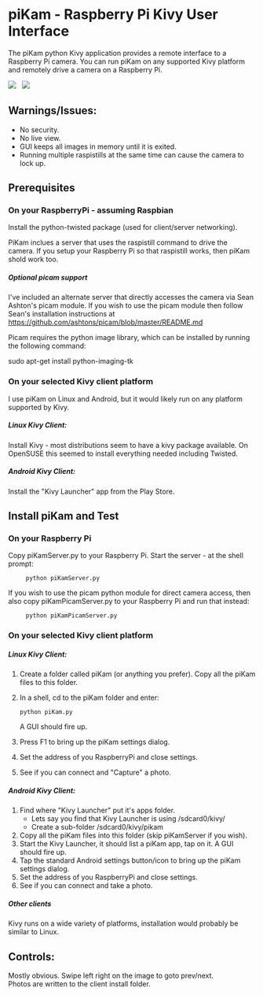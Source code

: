 # piKam - Raspberry Pi Kivy User Interface

The piKam python Kivy application provides a remote interface
to a Raspberry Pi camera.  You can run piKam on any supported
Kivy platform and remotely drive a camera on a Raspberry Pi.

<img src="https://raw.github.com/digitaltrails/piKam/master/screenshot.jpg">&nbsp;&nbsp;&nbsp;<img src="https://raw.github.com/digitaltrails/piKam/master/screenshot2.jpg">

## Warnings/Issues:
* No security.
* No live view.
* GUI keeps all images in memory until it is exited.
* Running multiple raspistills at the same time can cause the camera to lock up.

  
## Prerequisites

### On your RaspberryPi - assuming Raspbian
Install the python-twisted package (used for client/server networking).

PiKam inclues a server that uses the raspistill command to drive the 
camera.  If you setup your Raspberry Pi so that raspistill works,
then piKam shold work too.

##### Optional picam support
I've included an alternate server that directly accesses
the camera via Sean Ashton's picam module.  If you wish to use 
the picam module then follow Sean's installation instructions at  https://github.com/ashtons/picam/blob/master/README.md

Picam requires the python image library, which can be
installed by running the following command:
  
   sudo apt-get install python-imaging-tk

### On your selected Kivy client platform 

I use piKam on Linux and Android, but it would likely run on
any platform supported by Kivy.

##### Linux Kivy Client:
  Install Kivy - most distributions seem to have a kivy package available. 
  On OpenSUSE this seemed to install everything needed including Twisted.

##### Android Kivy Client:
  Install the "Kivy Launcher" app from the Play Store.
     
 
## Install piKam and Test

### On your Raspberry Pi
Copy piKamServer.py to your Raspberry Pi. Start the server - at the shell prompt:  

         python piKamServer.py
         
If you wish to use the picam python module for direct camera access, then also 
copy piKamPicamServer.py to your Raspberry Pi and run that instead:
     
         python piKamPicamServer.py
### On your selected Kivy client platform 

##### Linux Kivy Client: 

1. Create a folder called piKam (or anything you prefer).
Copy all the piKam files to this folder. 
2. In a shell, cd to the piKam folder and enter: 

   ```
   python piKam.py
   ```
   
   A GUI should fire up.

3. Press F1 to bring up the piKam settings dialog. 
4. Set the address of you RaspberryPi and close settings.
5. See if you can connect and "Capture" a photo.
    
##### Android Kivy Client: 
1. Find where "Kivy Launcher" put it's apps folder.
   * Lets say you find that Kivy Launcher is using /sdcard0/kivy/
   * Create a sub-folder /sdcard0/kivy/pikam 
2. Copy all the piKam files into this folder (skip piKamServer if you wish).
3. Start the Kivy Launcher, it should list a piKam app, tap on it. A GUI should fire up.
4. Tap the standard Android settings button/icon to bring up the piKam settings dialog. 
5. Set the address of you RaspberryPi and close settings.
7. See if you can connect and take a photo.

##### Other clients

Kivy runs on a wide variety of platforms, installation would probably be similar to Linux.

## Controls:
Mostly obvious.
Swipe left right on the image to goto prev/next.    
Photos are written to the client install folder.
